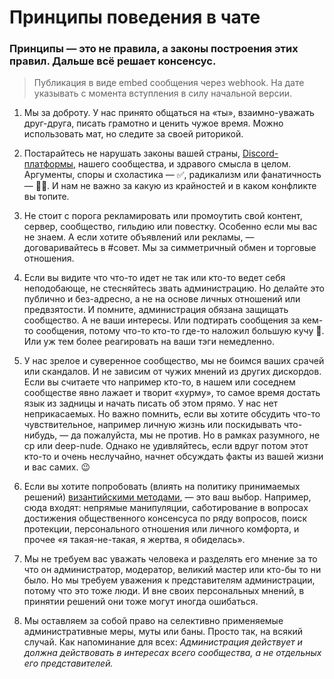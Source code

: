 # Принципы поведения в чате

### Принципы — это не правила, а законы построения этих правил. Дальше всё решает консенсус.

> Публикация в виде embed сообщения через webhook. На дате указывать с момента вступления в силу начальной версии.

1. Мы за доброту. У нас принято общаться на «ты», взаимно-уважать друг-друга, писать грамотно и ценить чужое время. Можно использовать мат, но следите за своей риторикой.


2. Постарайтесь не нарушать законы вашей страны, [Discord-платформы](https://discord.com/terms), нашего сообщества, и здравого смысла в целом. Аргументы, споры и схоластика — ✅, радикализм или фанатичность — 🙅‍♂️. И нам не важно за какую из крайностей и в каком конфликте вы топите.


3. Не стоит с порога рекламировать или промоутить свой контент, сервер, сообщество, гильдию или повестку. Особенно если мы вас не знаем. А если хотите объявлений или рекламы, — договаривайтесь в #совет. Мы за симметричный обмен и торговые отношения.


4. Если вы видите что что-то идет не так или кто-то ведет себя неподобающе, не стесняйтесь звать администрацию. Но делайте это публично и без-адресно, а не на основе личных отношений или предвзятости. И помните, администрация обязана защищать сообщество. А не ваши интересы. Или подтирать сообщения за кем-то сообщения, потому что-то кто-то где-то наложил большую кучу 💩. Или уж тем более реагировать на ваши тэги немедленно.


5. У нас зрелое и суверенное сообщество, мы не боимся ваших срачей или скандалов. И не зависим от чужих мнений из других дискордов. Если вы считаете что например кто-то, в нашем или соседнем сообществе явно лажает и творит «хурму», то самое время достать язык из задницы и начать писать об этом прямо. У нас нет неприкасаемых. Но важно помнить, если вы хотите обсудить что-то чувствительное, например личную жизнь или поскидывать что-нибудь, — да пожалуйста, мы не против. Но в рамках разумного, не cp или deep-nude. Однако не удивляйтесь, если вдруг потом этот кто-то и очень неслучайно, начнет обсуждать факты из вашей жизни и вас самих. 😉


6. Если вы хотите попробовать (влиять на политику принимаемых решений) [византийскими методами](https://ru.wikipedia.org/wiki/Византийская_дипломатия), — это ваш выбор. Например, сюда входят: непрямые манипуляции, саботирование в вопросах достижения общественного консенсуса по ряду вопросов, поиск протекции, персонального отношения или личного комфорта, и прочее «я такая-не-такая, я жертва, я обиделась».


7. Мы не требуем вас уважать человека и разделять его мнение за то что он администратор, модератор, великий мастер или кто-бы то ни было. Но мы требуем уважения к представителям администрации, потому что это тоже люди. И вне своих персональных мнений, в принятии решений они тоже могут иногда ошибаться.


8. Мы оставляем за собой право на селективно применяемые административные меры, муты или баны. Просто так, на всякий случай. Как напоминание для всех: *Администрация действует и должна действовать в интересах всего сообщества, а не отдельных его представителей.*


